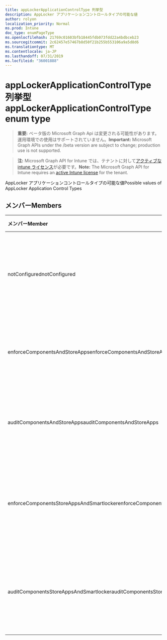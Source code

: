 ```yaml
---
title: appLockerApplicationControlType 列挙型
description: AppLocker アプリケーションコントロールタイプの可能な値
author: rolyon
localization_priority: Normal
ms.prod: Intune
doc_type: enumPageType
ms.openlocfilehash: 21769c01603bfb18445fdb073fdd22a4bdbceb23
ms.sourcegitcommit: 2c62457e57467b8d50f21b255b553106a9a5d8d6
ms.translationtype: MT
ms.contentlocale: ja-JP
ms.lasthandoff: 07/31/2019
ms.locfileid: "36001888"
---
```

# <a name="applockerapplicationcontroltype-enum-type"></a><span data-ttu-id="1a0cb-103">appLockerApplicationControlType 列挙型</span><span class="sxs-lookup"><span data-stu-id="1a0cb-103">appLockerApplicationControlType enum type</span></span>

> <span data-ttu-id="1a0cb-104">**重要:** ベータ版の Microsoft Graph Api は変更される可能性があります。運用環境での使用はサポートされていません。</span><span class="sxs-lookup"><span data-stu-id="1a0cb-104">**Important:** Microsoft Graph APIs under the /beta version are subject to change; production use is not supported.</span></span>

> <span data-ttu-id="1a0cb-105">**注:** Microsoft Graph API for Intune では、テナントに対して[アクティブな intune ライセンス](https://go.microsoft.com/fwlink/?linkid=839381)が必要です。</span><span class="sxs-lookup"><span data-stu-id="1a0cb-105">**Note:** The Microsoft Graph API for Intune requires an [active Intune license](https://go.microsoft.com/fwlink/?linkid=839381) for the tenant.</span></span>

<span data-ttu-id="1a0cb-106">AppLocker アプリケーションコントロールタイプの可能な値</span><span class="sxs-lookup"><span data-stu-id="1a0cb-106">Possible values of AppLocker Application Control Types</span></span>

## <a name="members"></a><span data-ttu-id="1a0cb-107">メンバー</span><span class="sxs-lookup"><span data-stu-id="1a0cb-107">Members</span></span>
|<span data-ttu-id="1a0cb-108">メンバー</span><span class="sxs-lookup"><span data-stu-id="1a0cb-108">Member</span></span>|<span data-ttu-id="1a0cb-109">値</span><span class="sxs-lookup"><span data-stu-id="1a0cb-109">Value</span></span>|<span data-ttu-id="1a0cb-110">説明</span><span class="sxs-lookup"><span data-stu-id="1a0cb-110">Description</span></span>|
|:---|:---|:---|
|<span data-ttu-id="1a0cb-111">notConfigured</span><span class="sxs-lookup"><span data-stu-id="1a0cb-111">notConfigured</span></span>|<span data-ttu-id="1a0cb-112">.0</span><span class="sxs-lookup"><span data-stu-id="1a0cb-112">0</span></span>|<span data-ttu-id="1a0cb-113">デバイスの既定値。アプリケーションコントロールの種類は選択されていません。</span><span class="sxs-lookup"><span data-stu-id="1a0cb-113">Device default value, no Application Control type selected.</span></span>|
|<span data-ttu-id="1a0cb-114">enforceComponentsAndStoreApps</span><span class="sxs-lookup"><span data-stu-id="1a0cb-114">enforceComponentsAndStoreApps</span></span>|<span data-ttu-id="1a0cb-115">1-d</span><span class="sxs-lookup"><span data-stu-id="1a0cb-115">1</span></span>|<span data-ttu-id="1a0cb-116">Windows コンポーネントおよびストアアプリを適用します。</span><span class="sxs-lookup"><span data-stu-id="1a0cb-116">Enforce Windows component and store apps.</span></span>|
|<span data-ttu-id="1a0cb-117">auditComponentsAndStoreApps</span><span class="sxs-lookup"><span data-stu-id="1a0cb-117">auditComponentsAndStoreApps</span></span>|<span data-ttu-id="1a0cb-118">pbm-2</span><span class="sxs-lookup"><span data-stu-id="1a0cb-118">2</span></span>|<span data-ttu-id="1a0cb-119">Windows コンポーネントおよびストアアプリを監査します。</span><span class="sxs-lookup"><span data-stu-id="1a0cb-119">Audit Windows component and store apps.</span></span>|
|<span data-ttu-id="1a0cb-120">enforceComponentsStoreAppsAndSmartlocker</span><span class="sxs-lookup"><span data-stu-id="1a0cb-120">enforceComponentsStoreAppsAndSmartlocker</span></span>|<span data-ttu-id="1a0cb-121">1/3</span><span class="sxs-lookup"><span data-stu-id="1a0cb-121">3</span></span>|<span data-ttu-id="1a0cb-122">Windows コンポーネント、ストアアプリ、およびスマートロッカーを適用します。</span><span class="sxs-lookup"><span data-stu-id="1a0cb-122">Enforce Windows components, store apps and smart locker.</span></span>|
|<span data-ttu-id="1a0cb-123">auditComponentsStoreAppsAndSmartlocker</span><span class="sxs-lookup"><span data-stu-id="1a0cb-123">auditComponentsStoreAppsAndSmartlocker</span></span>|<span data-ttu-id="1a0cb-124">2/4</span><span class="sxs-lookup"><span data-stu-id="1a0cb-124">4</span></span>|<span data-ttu-id="1a0cb-125">Windows コンポーネント、ストアアプリ、およびスマートロッカーを監査します。</span><span class="sxs-lookup"><span data-stu-id="1a0cb-125">Audit Windows components, store apps and smart locker.</span></span>|





